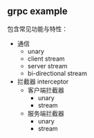 ## grpc example
包含常见功能与特性：
- 通信
  - unary
  - client stream
  - server stream
  - bi-directional stream
- 拦截器 interceptor
  - 客户端拦截器
    - unary
    - stream
  - 服务端拦截器
    - unary
    - stream

